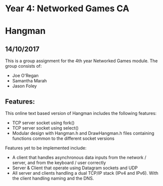 # Year 4: Networked Games CA
# Hangman
## 14/10/2017

This is a group assignment for the 4th year Networked Games module. The group consists of:
  * Joe O'Regan
  * Samantha Marah
  * Jason Foley

## Features:

This online text based version of Hangman includes the following features:
  * TCP server socket using fork()
  * TCP server socket using select()
  * Modular design with Hangman.h and DrawHangman.h files containing functions common to the different socket versions

Features yet to be implemented include:
  * A client that handles asynchronous data inputs from the network / server, and from the keyboard / user correctly
  * Server & Client that operate using Datagram sockets and UDP
  * All server and clients handling a dual TCP/IP stack (IPv4 and IPv6). With the client handling naming and the DNS.
